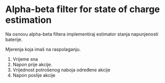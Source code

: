 # Alpha-beta filter for state of charge estimation

Na osnovu alpha-beta filtera implementiraj estimator stanja napunjenosti baterije.

Mjerenja koja imaš na raspolaganju.

1. Vrijeme sna 
2. Napon prije akcije.
3. Vrijednost potrošenog naboja određene akcije
4. Napon poslije akcije 
